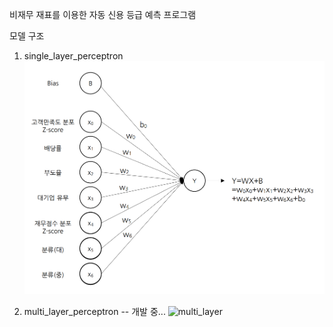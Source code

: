 비재무 재표를 이용한 자동 신용 등급 예측 프로그램

모델 구조
1. single_layer_perceptron
![single_layer](./image/single_layer.png)

2. multi_layer_perceptron -- 개발 중...
![multi_layer](./image/multi_lay.png)